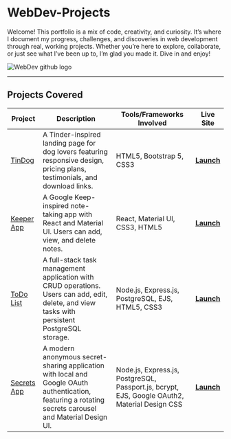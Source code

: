 # WebDev-Projects
Welcome! This portfolio is a mix of code, creativity, and curiosity. It’s where I document my progress, challenges, and discoveries in web development through real, working projects.
Whether you’re here to explore, collaborate, or just see what I’ve been up to, I’m glad you made it. Dive in and enjoy!

![WebDev github logo](https://github.com/user-attachments/assets/e75dbdfd-a3c9-4251-8937-fa78efba5481)

---

## Projects Covered

| Project | Description | Tools/Frameworks Involved | Live Site |
|---------|-------------|---------------------------|-----------|
| [TinDog](https://github.com/Avaneesh40585/TinDog) | A Tinder-inspired landing page for dog lovers featuring responsive design, pricing plans, testimonials, and download links. | HTML5, Bootstrap 5, CSS3 | [**Launch**](https://avaneesh40585.github.io/TinDog/) |
| [Keeper App](https://github.com/Avaneesh40585/Keeper-App) | A Google Keep-inspired note-taking app with React and Material UI. Users can add, view, and delete notes. | React, Material UI, CSS3, HTML5 | [**Launch**](https://avaneesh40585.github.io/Keeper-App/) |
| [ToDo List](https://github.com/Avaneesh40585/ToDo-List) | A full-stack task management application with CRUD operations. Users can add, edit, delete, and view tasks with persistent PostgreSQL storage. | Node.js, Express.js, PostgreSQL, EJS, HTML5, CSS3 | [**Launch**](https://todo-list-app-078f.onrender.com) |
| [Secrets App](https://github.com/Avaneesh40585/Secrets-App) | A modern anonymous secret-sharing application with local and Google OAuth authentication, featuring a rotating secrets carousel and Material Design UI. | Node.js, Express.js, PostgreSQL, Passport.js, bcrypt, EJS, Google OAuth2, Material Design CSS | [**Launch**](https://secrets-app-cwmr.onrender.com/) |
